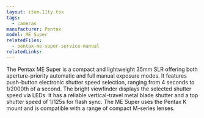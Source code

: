 ```yaml
---
layout: item.11ty.tsx
tags:
  - cameras
manufacturer: Pentax
model: ME Super
relatedFiles:
  - pentax-me-super-service-manual
relatedLinks:
---
```


The Pentax ME Super is a compact and lightweight 35mm SLR offering both aperture-priority automatic and full manual exposure modes. It features push-button electronic shutter speed selection, ranging from 4 seconds to 1/2000th of a second. The bright viewfinder displays the selected shutter speed via LEDs. It has a reliable vertical-travel metal blade shutter and a top shutter speed of 1/125s for flash sync. The ME Super uses the Pentax K mount and is compatible with a range of compact M-series lenses.
